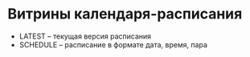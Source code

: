 # Витрины календаря-расписания

* LATEST – текущая версия расписания
* SCHEDULE – расписание в формате дата, время, пара
